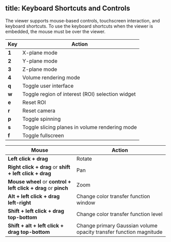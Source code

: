 title: Keyboard Shortcuts and Controls
---

The viewer supports mouse-based controls, touchscreen interaction, and
keyboard shortcuts. To use the keyboard shortcuts when the viewer is embedded,
the mouse must be over the viewer.

**Key** | **Action**
--- | --- |
**1** | X-plane mode
**2** | Y-plane mode
**3** | Z-plane mode
**4** | Volume rendering mode
**q** | Toggle user interface
**w** | Toggle region of interest (ROI) selection widget
**e** | Reset ROI
**r** | Reset camera
**p** | Toggle spinning
**s** | Toggle slicing planes in volume rendering mode
**f** | Toggle fullscreen

**Mouse** | **Action**
--- | --- |
**Left click + drag** | Rotate
**Right click + drag** or **shift + left click + drag** | Pan
**Mouse wheel** or **control + left click + drag** or **pinch** | Zoom
**Alt + left click + drag left-right** | Change color transfer function window
**Shift + left click + drag top-bottom** | Change color transfer function level
**Shift + alt + left click + drag top-bottom** | Change primary Gaussian volume opacity transfer function magnitude
